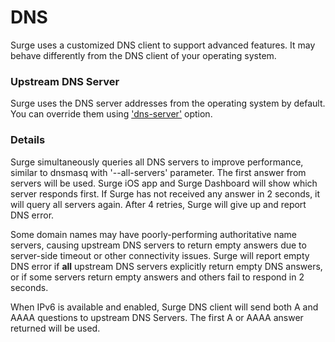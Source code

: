 # DNS

Surge uses a customized DNS client to support advanced features. It may behave differently from the DNS client of your operating system.

### Upstream DNS Server

Surge uses the DNS server addresses from the operating system by default. You can override them using ['dns-server'](/dns-override.md) option.

### Details

Surge simultaneously queries all DNS servers to improve performance, similar to dnsmasq with '--all-servers' parameter. The first answer from servers will be used. Surge iOS app and Surge Dashboard will show which server responds first. If Surge has not received any answer in 2 seconds, it will query all servers again. After 4 retries, Surge will give up and report DNS error.

Some domain names may have poorly-performing authoritative name servers, causing upstream DNS servers to return empty answers due to server-side timeout or other connectivity issues. Surge will report empty DNS error if **all** upstream DNS servers explicitly return empty DNS answers, or if some servers return empty answers and others fail to respond in 2 seconds.

When IPv6 is available and enabled, Surge DNS client will send both A and AAAA questions to upstream DNS Servers. The first A or AAAA answer returned will be used.


